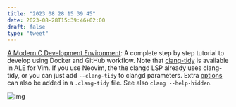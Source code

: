 ```yaml
---
title: "2023 08 28 15 39 45"
date: 2023-08-28T15:39:46+02:00
draft: false
type: "tweet"
---
```


[A Modern C Development Environment](https://interrupt.memfault.com/blog/a-modern-c-dev-env): A complete step by step tutorial to develop using Docker and GitHub workflow. Note that [clang-tidy](https://clang.llvm.org/extra/clang-tidy/) is available in ALE for Vim. If you use Neovim, the the clangd LSP already uses clang-tidy, or you can just add `--clang-tidy` to clangd parameters. Extra [options](https://clang.llvm.org/extra/clang-tidy/checks/list.html) can also be added in a `.clang-tidy` file. See also `clang --help-hidden`.

![img](/img/2023-08-28-15-54-39.png)
